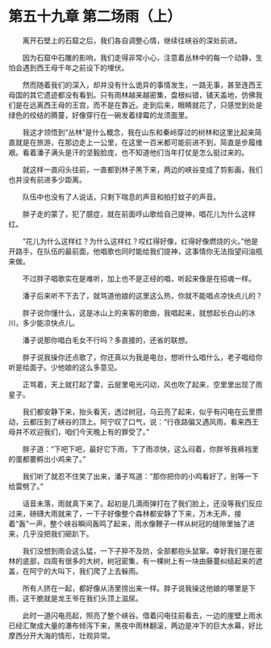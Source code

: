 # 第五十九章 第二场雨（上）


　　离开石壁上的石窟之后，我们各自调整心情，继续往峡谷的深处前进。

　　因为石窟中石雕的影响，我们走得非常小心，注意着丛林中的每一个动静，生怕会遇到西王母千年之前设下的埋伏。

　　然而随着我们的深入，却并没有什么诡异的事情发生，一路无事，甚至连西王母国的其它遗迹都没有看到。只有雨林越来越密集，盘根纠错，铺天盖地，仿佛我们是在远离西王母的王宫，而不是在靠近。走到后来，眼睛就花了，只感觉到处是绿色的绞结的腾蔓，好像穿行在一碗发着绿霉的龙须面里。

　　我这才领悟到“丛林”是什么概念，我在山东和秦岭穿过的树林和这里比起来简直就是在旅游，在那边走上一公里，在这里一百米都可能前进不到，简直是步履维艰。看着潘子满头是汗的坚毅脸庞，也不知道他们当年打仗是怎么挺过来的。

　　就这样一直闷头往前，一直都到林子黑下来，两边的峡谷变成了剪影画，我们也并没有前进多少距离。

　　队伍中也没有了人说话，只剩下喘息的声音和拍打蚊子的声音。

　　胖子走的蒙了，犯了臆症，就在前面哼山歌给自己提神，唱花儿为什么这样红。

　　“花儿为什么这样红？为什么这样红？哎红得好像，红得好像燃烧的火。”他是开路手，在队伍的最前面，他唱歌也同时能给我们提神，这事情你无法指望闷油瓶来做。

　　不过胖子唱歌实在是难听，加上也不是正经的唱，听起来像是在招魂一样。

　　潘子后来听不下去了，就骂道他娘的这里这么热，你就不能唱点凉快点儿的？

　　胖子说你懂什么，这是冰山上的来客的歌曲，我唱起来，就想起长白山的冰川，多少能凉快点儿。

　　潘子说那你唱白毛女不行吗？多直接的，还省的联想。

　　胖子说我操你还点歌了，你还真以为我是电台，想听什么唱什么，老子唱给你听是给面子。少他娘的这么多意见。

　　正骂着，天上就打起了雷，云层里电光闪动，风也吹了起来，空里里出现了雨星子。

　　我们都安静下来，抬头看天，透过树冠，乌云亮了起来，似乎有闪电在云里攒动，云都压到了峡谷的顶上。阿宁叹了口气，说：“行夜路偏又遇风雨，看来西王母并不欢迎我们，咱们今天晚上有的罪受了。” 

　　胖子道：“下吧下吧，最好它下雨，下了雨凉快，这么闷着，你胖爷我裤裆里的蛋都要孵出小鸡来了。”

　　我们听了就忍不住笑了出来，潘子骂道：“那你把你的小鸡看好了，别等一下给雷劈了。”

　　话音未落，雨就真下来了。起初是几滴雨弹打在了我们脸上，还没等我们反应过来，磅礴大雨就来了，一下子好像整个森林都安静了下来，万木无声，接着“轰”一声，整个峡谷瞬间轰鸣了起来，雨水像鞭子一样从树冠的缝隙里抽了进来，几乎没把我们砸趴下。

　　我们没想到雨会这么猛，一下子猝不及防，全部都抱头鼠窜。幸好我们是在密林的底部，四周有很多的大树，树冠密集，有一棵树上有一块由藤蔓纠结起来的遮盖，在阿宁的大叫下，我们爬了上去躲雨。 

　　所有人挤在一起，都好像从汤里捞出来一样。胖子说我操这他娘的哪里是下雨，这干脆就是龙王爷在我们头顶上滋尿。

　　此时一道闪电亮起，照亮了整个峡谷。借着闪电往前看去，一边的崖壁上雨水已经汇聚成大量的瀑布倾泻下来，黑夜中雨林翻滚，两边是冲下的巨大水幕，好比摩西分开大海的情形，壮观异常。

